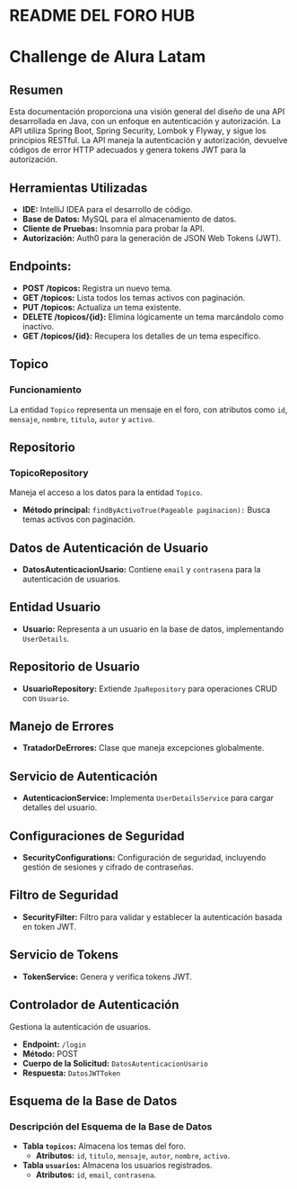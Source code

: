 # README DEL FORO HUB 
# Challenge de Alura Latam

## Resumen
Esta documentación proporciona una visión general del diseño de una API desarrollada en Java, con un enfoque en autenticación y autorización. 
La API utiliza Spring Boot, Spring Security, Lombok y Flyway, y sigue los principios RESTful. La API maneja la autenticación y autorización, 
devuelve códigos de error HTTP adecuados y genera tokens JWT para la autorización.

## Herramientas Utilizadas

- **IDE:** IntelliJ IDEA para el desarrollo de código.
- **Base de Datos:** MySQL para el almacenamiento de datos.
- **Cliente de Pruebas:** Insomnia para probar la API.
- **Autorización:** Auth0 para la generación de JSON Web Tokens (JWT).



## **Endpoints:**
  - **POST /topicos:** Registra un nuevo tema.
  - **GET /topicos:** Lista todos los temas activos con paginación.
  - **PUT /topicos:** Actualiza un tema existente.
  - **DELETE /topicos/{id}:** Elimina lógicamente un tema marcándolo como inactivo.
  - **GET /topicos/{id}:** Recupera los detalles de un tema específico.


## Topico

### Funcionamiento
La entidad `Topico` representa un mensaje en el foro, con atributos como `id`, `mensaje`, `nombre`, `titulo`, `autor` y `activo`.

## Repositorio

### TopicoRepository
Maneja el acceso a los datos para la entidad `Topico`.

- **Método principal:** `findByActivoTrue(Pageable paginacion):` Busca temas activos con paginación.

## Datos de Autenticación de Usuario

- **DatosAutenticacionUsario:** Contiene `email` y `contrasena` para la autenticación de usuarios.

## Entidad Usuario

- **Usuario:** Representa a un usuario en la base de datos, implementando `UserDetails`.

## Repositorio de Usuario

- **UsuarioRepository:** Extiende `JpaRepository` para operaciones CRUD con `Usuario`.

## Manejo de Errores

- **TratadorDeErrores:** Clase que maneja excepciones globalmente.

## Servicio de Autenticación

- **AutenticacionService:** Implementa `UserDetailsService` para cargar detalles del usuario.

## Configuraciones de Seguridad

- **SecurityConfigurations:** Configuración de seguridad, incluyendo gestión de sesiones y cifrado de contraseñas.

## Filtro de Seguridad

- **SecurityFilter:** Filtro para validar y establecer la autenticación basada en token JWT.

## Servicio de Tokens

- **TokenService:** Genera y verifica tokens JWT.

## Controlador de Autenticación

Gestiona la autenticación de usuarios.

- **Endpoint:** `/login`
- **Método:** POST
- **Cuerpo de la Solicitud:** `DatosAutenticacionUsario`
- **Respuesta:** `DatosJWTToken`

## Esquema de la Base de Datos

### Descripción del Esquema de la Base de Datos
- **Tabla `topicos`:** Almacena los temas del foro.
  - **Atributos:** `id`, `titulo`, `mensaje`, `autor`, `nombre`, `activo`.
- **Tabla `usuarios`:** Almacena los usuarios registrados.
  - **Atributos:** `id`, `email`, `contrasena`.
